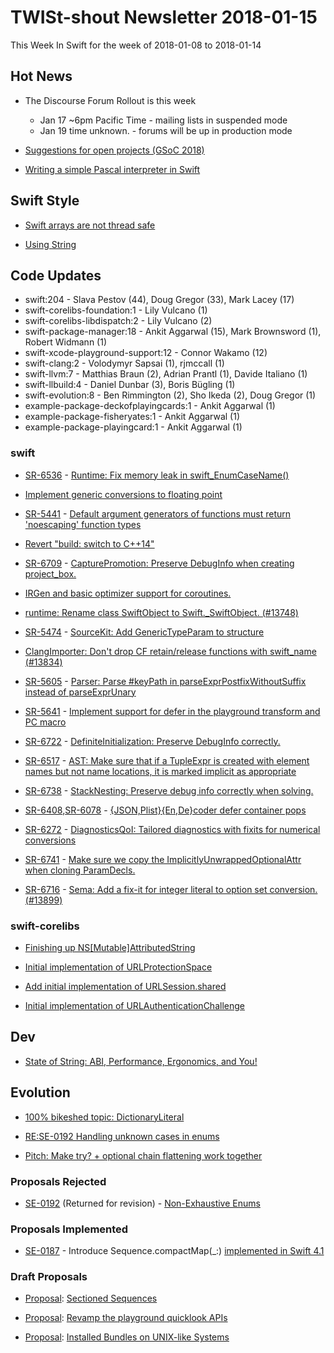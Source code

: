 # TWISt-shout Newsletter 2018-01-15
This Week In Swift for the week of 2018-01-08 to 2018-01-14

## Hot News
* The Discourse Forum Rollout is this week
  * Jan 17 ~6pm Pacific Time - mailing lists in suspended mode
  * Jan 19 time unknown.     - forums will be up in production mode

* [Suggestions for open projects (GSoC 2018)](https://lists.swift.org/pipermail/swift-dev/Week-of-Mon-20180108/006396.html)

* [Writing a simple Pascal interpreter in Swift](https://blog.kulman.sk/writing-a-pascal-interpreter-in-swift/)

## Swift Style
* [Swift arrays are not thread safe](https://lists.swift.org/pipermail/swift-users/Week-of-Mon-20180108/006841.html)

* [Using String](https://lists.swift.org/pipermail/swift-users/Week-of-Mon-20180108/006861.html)

## Code Updates
* swift:204 - Slava Pestov (44), Doug Gregor (33), Mark Lacey (17)
* swift-corelibs-foundation:1 - Lily Vulcano (1)
* swift-corelibs-libdispatch:2 - Lily Vulcano (2)
* swift-package-manager:18 - Ankit Aggarwal (15), Mark Brownsword (1), Robert Widmann (1)
* swift-xcode-playground-support:12 - Connor Wakamo (12)
* swift-clang:2 - Volodymyr Sapsai (1), rjmccall (1)
* swift-llvm:7 - Matthias Braun (2), Adrian Prantl (1), Davide Italiano (1)
* swift-llbuild:4 - Daniel Dunbar (3), Boris Bügling (1)
* swift-evolution:8 - Ben Rimmington (2), Sho Ikeda (2), Doug Gregor (1)
* example-package-deckofplayingcards:1 - Ankit Aggarwal (1)
* example-package-fisheryates:1 - Ankit Aggarwal (1)
* example-package-playingcard:1 - Ankit Aggarwal (1)

### swift
* [SR-6536](https://bugs.swift.org/browse/SR-6536) - [Runtime: Fix memory leak in swift_EnumCaseName()](https://github.com/apple/swift/commit/4af7b841706c98ec6e625dc731d860366fa87e4d)

* [Implement generic conversions to floating point](https://github.com/apple/swift/commit/d965a13c44642d2c912a61dd0497c5d1c0f9ef9f)

* [SR-5441](https://bugs.swift.org/browse/SR-5441) - [Default argument generators of functions must return 'noescaping' function types](https://github.com/apple/swift/commit/498f30bf0cb750a91c2f8616ecc3e06d5b2df055)

* [Revert "build: switch to C++14"](https://github.com/apple/swift/commit/a6c5b81f152a4a99a383e8ef578e768980ec7a4a)

* [SR-6709](https://bugs.swift.org/browse/SR-6709) - [CapturePromotion: Preserve DebugInfo when creating project_box.](https://github.com/apple/swift/commit/14d3779e2960bc028a1081946e5e639b300a860d)

* [IRGen and basic optimizer support for coroutines.](https://github.com/apple/swift/commit/3c54c0edfcab3cdfaf4b8058d05e1fcbbdb5ebac)

* [runtime: Rename class SwiftObject to Swift._SwiftObject. (#13748)](https://github.com/apple/swift/commit/9637b4a6e11ddca72f5f6dbe528efc7c92f14d01)

* [SR-5474](https://bugs.swift.org/browse/SR-5474) - [SourceKit: Add GenericTypeParam to structure](https://github.com/apple/swift/commit/94465a38c04c7b3fdcdc42f3977942b4475fb933)

* [ClangImporter: Don't drop CF retain/release functions with swift_name (#13834)](https://github.com/apple/swift/commit/ff41cf3c7c8704e18816a28addb4313453423ff2)

* [SR-5605](https://bugs.swift.org/browse/SR-5605) - [Parser: Parse #keyPath in parseExprPostfixWithoutSuffix instead of parseExprUnary](https://github.com/apple/swift/commit/6bc96fe447b7e0845de963a2335dd6b33d38cc3b)

* [SR-5641](https://bugs.swift.org/browse/SR-5641) - [Implement support for defer in the playground transform and PC macro](https://github.com/apple/swift/pull/13835)

* [SR-6722](https://bugs.swift.org/browse/SR-6722) - [DefiniteInitialization: Preserve DebugInfo correctly.](https://github.com/apple/swift/commit/e8e90df9b4be31a52e2659b89a98095bef872684)

* [SR-6517](https://bugs.swift.org/browse/SR-6517) - [AST: Make sure that if a TupleExpr is created with element names but not name locations, it is marked implicit as appropriate](https://github.com/apple/swift/commit/f7e897ec4a6d400472486e8abd062add3b8aeca5)

* [SR-6738](https://bugs.swift.org/browse/SR-6738) - [StackNesting: Preserve debug info correctly when solving.](https://github.com/apple/swift/commit/5e7c3084bd2dcf228241dac719914a96602f7077)

* [SR-6408](https://bugs.swift.org/browse/SR-6408),[SR-6078](https://bugs.swift.org/browse/SR-6078) - [{JSON,Plist}{En,De}coder defer container pops](https://github.com/apple/swift/pull/13879)

* [SR-6272](https://bugs.swift.org/browse/SR-6272) - [DiagnosticsQoI: Tailored diagnostics with fixits for numerical conversions](https://github.com/apple/swift/pull/13272)

* [SR-6741](https://bugs.swift.org/browse/SR-6741) - [Make sure we copy the ImplicitlyUnwrappedOptionalAttr when cloning ParamDecls.](https://github.com/apple/swift/commit/1818911102c0237d4e1d359df37e6e65c64902ec)

* [SR-6716](https://bugs.swift.org/browse/SR-6716) - [Sema: Add a fix-it for integer literal to option set conversion. (#13899)](https://github.com/apple/swift/commit/56d1d6bbd3f61330521a595e33aa274ec3224bf6)

### swift-corelibs
* [Finishing up NS[Mutable]AttributedString](https://github.com/apple/swift-corelibs-foundation/commit/ebc61ddf001f6e04529b0e319d9fa212982a4a98)

* [Initial implementation of URLProtectionSpace](https://github.com/apple/swift-corelibs-foundation/commit/e57322150172ecded605547e1732654628a6a640)

* [Add initial implementation of URLSession.shared](https://github.com/apple/swift-corelibs-foundation/pull/1365)

* [Initial implementation of URLAuthenticationChallenge](https://github.com/apple/swift-corelibs-foundation/pull/1383)

## Dev
* [State of String: ABI, Performance, Ergonomics, and You!](https://lists.swift.org/pipermail/swift-dev/Week-of-Mon-20180108/006407.html)

## Evolution
* [100% bikeshed topic: DictionaryLiteral](https://lists.swift.org/pipermail/swift-evolution/Week-of-Mon-20180108/042591.html)

* [RE:SE-0192 Handling unknown cases in enums](https://lists.swift.org/pipermail/swift-evolution/Week-of-Mon-20180108/042604.html)

* [Pitch: Make try? + optional chain flattening	work together](https://lists.swift.org/pipermail/swift-evolution/Week-of-Mon-20180108/042790.html)

### Proposals Rejected
* [SE-0192](https://github.com/apple/swift-evolution/blob/master/proposals/0192-non-exhaustive-enums.md) (Returned for revision) - [Non-Exhaustive Enums](https://lists.swift.org/pipermail/swift-evolution-announce/2018-January/000420.html)

### Proposals Implemented
* [SE-0187](https://github.com/apple/swift-evolution/blob/master/proposals/0187-introduce-filtermap.md) - Introduce Sequence.compactMap(_:) [implemented in Swift 4.1](https://github.com/apple/swift-evolution/commit/3531c2d788bcf24cd367e0a9840796e224b7305c#diff-a482abe5553150ee3c808323bafdd987)
  
### Draft Proposals
* [Proposal](https://github.com/CTMacUser/SectionedSequences): [Sectioned Sequences](https://lists.swift.org/pipermail/swift-users/Week-of-Mon-20180108/006851.html)
  
* [Proposal](https://github.com/cwakamo/swift-evolution/blob/playground-quicklook-api-revamp/proposals/nnnn-playground-quicklook-api-revamp.md): [Revamp the playground quicklook APIs](https://lists.swift.org/pipermail/swift-evolution/Week-of-Mon-20180108/042639.html)

* [Proposal](https://github.com/millenomi/swift-corelibs-foundation/blob/bc3a418c05068fa09bedd8e3c5ea1eba0442d52f/Docs/FHS%20Bundles.md): [Installed Bundles on UNIX-like Systems](https://lists.swift.org/pipermail/swift-corelibs-dev/Week-of-Mon-20180108/001431.html)
